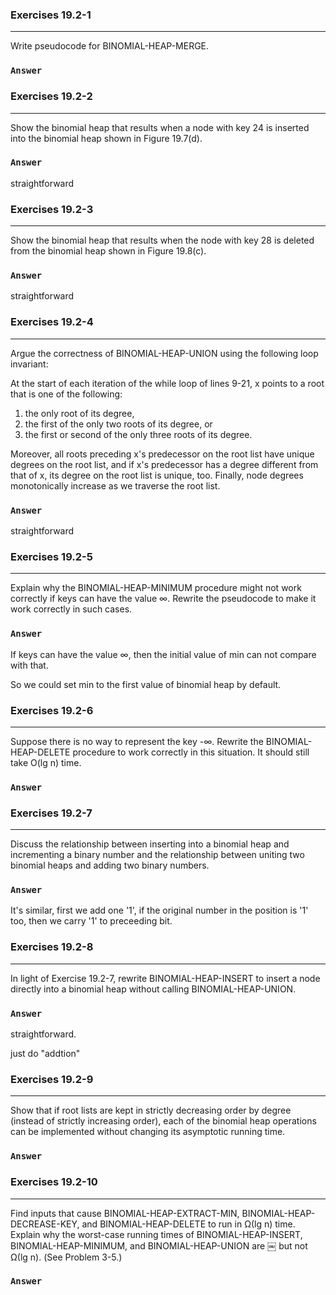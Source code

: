 ### Exercises 19.2-1
***
Write pseudocode for BINOMIAL-HEAP-MERGE.

### `Answer`
### Exercises 19.2-2
***
Show the binomial heap that results when a node with key 24 is inserted into the binomial heap shown in Figure 19.7(d).

### `Answer`
straightforward

### Exercises 19.2-3
***
Show the binomial heap that results when the node with key 28 is deleted from the binomial heap shown in Figure 19.8(c).

### `Answer`
straightforward

### Exercises 19.2-4
***
Argue the correctness of BINOMIAL-HEAP-UNION using the following loop invariant:

At the start of each iteration of the while loop of lines 9-21, x points to a root that is one of the following:

1. the only root of its degree,
2. the first of the only two roots of its degree, or
3. the first or second of the only three roots of its degree.

Moreover, all roots preceding x's predecessor on the root list have unique degrees on the root list, and if x's predecessor has a degree different from that of x, its degree on the root list is unique, too. Finally, node degrees monotonically increase as we traverse the root list.

### `Answer`
straightforward

### Exercises 19.2-5
***
Explain why the BINOMIAL-HEAP-MINIMUM procedure might not work correctly if keys can have the value ∞. Rewrite the pseudocode to make it work correctly in such cases.

### `Answer`
If keys can have the value ∞, then the initial value of min can not compare with that.

So we could set min to the first value of binomial heap by default.

### Exercises 19.2-6
***
Suppose there is no way to represent the key -∞. Rewrite the BINOMIAL-HEAP-DELETE procedure to work correctly in this situation. It should still take O(lg n) time.

### `Answer`

### Exercises 19.2-7
***
Discuss the relationship between inserting into a binomial heap and incrementing a binary number and the relationship between uniting two binomial heaps and adding two binary numbers.

### `Answer`
It's similar, first we add one '1', if the original number in the position is  '1' too, then we carry '1' to preceeding bit.

### Exercises 19.2-8
***
In light of Exercise 19.2-7, rewrite BINOMIAL-HEAP-INSERT to insert a node directly into a binomial heap without calling BINOMIAL-HEAP-UNION.

### `Answer`
straightforward.

just do "addtion"

### Exercises 19.2-9
***
Show that if root lists are kept in strictly decreasing order by degree (instead of strictly increasing order), each of the binomial heap operations can be implemented without changing its asymptotic running time.

### `Answer`

### Exercises 19.2-10
***
Find inputs that cause BINOMIAL-HEAP-EXTRACT-MIN, BINOMIAL-HEAP- DECREASE-KEY, and BINOMIAL-HEAP-DELETE to run in Ω(lg n) time. Explain why the worst-case running times of BINOMIAL-HEAP-INSERT, BINOMIAL-HEAP-MINIMUM, and BINOMIAL-HEAP-UNION are ￼ but not Ω(lg n). (See Problem 3-5.)

### `Answer`


